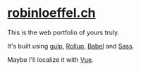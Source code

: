 # [robinloeffel.ch](https://robinloeffel.ch)

This is the web portfolio of yours truly.

It's built using [gulp](https://github.com/gulpjs/gulp), [Rollup](https://github.com/rollup/rollup), [Babel](https://github.com/babel/babel) and [Sass](https://github.com/sass/sass).

Maybe I'll localize it with [Vue](https://github.com/vuejs/vue).
